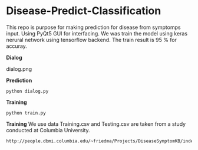 # Disease-Predict-Classification

This repo is purpose for making prediction for disease from symptomps input. Using PyQt5 GUI for interfacing.
We was train the model using keras nerural network using tensorflow backend. The train result is 95 % for accuray.

**Dialog**

dialog.png

**Prediction**
```
python dialog.py
```
**Training**
```
python train.py
```

**Training**
We use data Training.csv and Testing.csv are taken from a study conducted at Columbia University.

```
http://people.dbmi.columbia.edu/~friedma/Projects/DiseaseSymptomKB/index.html
```

